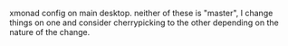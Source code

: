 xmonad config on main desktop.
neither of these is "master", I change things on one and consider
cherrypicking to the other depending on the nature of the change.
